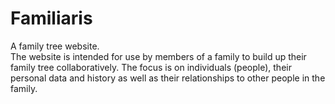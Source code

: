 # Familiaris
A family tree website.<br>
The website is intended for use by members of a family to build up their family tree collaboratively. The focus is on individuals (people), their personal data and history as well as their relationships to other people in the family.<br>
